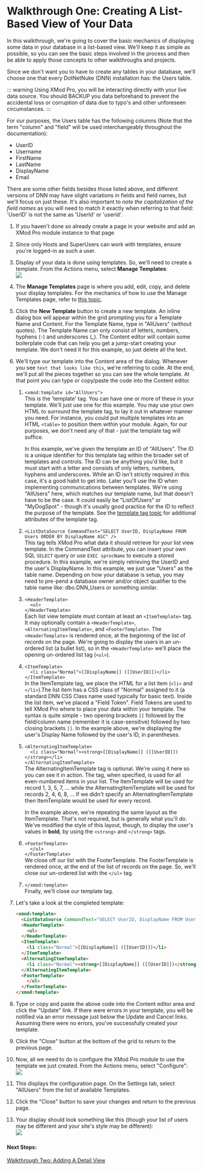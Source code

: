# Walkthrough One: Creating A List-Based View of Your Data

In this walkthrough, we're going to cover the basic mechanics of displaying some data in your database in a list-based view. We'll keep it as simple as possible, so you can see the basic steps involved in the process and then be able to apply those concepts to other walkthroughs and projects.

Since we don't want you to have to create any tables in your database, we'll choose one that every DotNetNuke (DNN) installation has: the Users table.

::: warning
Using XMod Pro, you will be interacting directly with your live data source. You should BACKUP you data beforehand to prevent the accidental loss or corruption of data due to typo's and other unforeseen circumstances.
:::

For our purposes, the Users table has the following columns (Note that the term "column" and "field" will be used interchangeably throughout the documentation): 

*   UserID
*   Username
*   FirstName
*   LastName
*   DisplayName
*   Email

There are some other fields besides those listed above, and different versions of DNN may have slight variations in fields and field names, but we'll focus on just these. It's also important to _note the capitalization of the field names_ as you will need to match it exactly when referring to that field: 'UserID' is not the same as 'UserId' or 'userid'.

1.  If you haven't done so already create a page in your website and add an XMod Pro module instance to that page
2.  Since only Hosts and SuperUsers can work with templates, ensure you're logged-in as such a user.
3.  Display of your data is done using templates. So, we'll need to create a template. From the Actions menu, select **Manage Templates**:  
    ![](../img/ActionMenu_ManageTemplates.png)
4.  The **Manage Templates** page is where you add, edit, copy, and delete your display templates. For the mechanics of how to use the Manage Templates page, refer to [this topic](../manage-templates.md).
5.  Click the **New Template** button to create a new template. An inline dialog box will appear within the grid prompting you for a Template Name and Content. For the Template Name, type in "AllUsers" (without quotes). The Template Name can only consist of letters, numbers, hyphens (-) and underscores (_). The Content editor will contain some boilerplate code that can help you get a jump-start creating your template. We don't need it for this example, so just delete all the text.
6.  We'll type our template into the Content area of the dialog. Whenever you see `text that looks like this`, we're referring to code. At the end, we'll put all the pieces together so you can see the whole template. At that point you can type or copy/paste the code into the Content editor.  

    1.  `<xmod:template id="AllUsers">`  
        This is the 'template' tag. You can have one or more of these in your template. We'll just use one for this example. You may use your own HTML to surround the template tag, to lay it out in whatever manner you need. For instance, you could put multiple templates into an HTML `<table>` to position them within your module. Again, for our purposes, we don't need any of that - just the template tag will suffice.  

        In this example, we've given the template an ID of "AllUsers". The ID is a unique identifier for this template tag within the broader set of templates and controls. The ID can be anything you'd like, but it must start with a letter and consists of only letters, numbers, hyphens and underscores. While an ID isn't strictly required in this case, it's a good habit to get into. Later you'll use the ID when implementing communications between templates. We're using "AllUsers" here, which matches our template name, but that doesn't have to be the case. It could easily be "ListOfUsers" or "MyDogSpot" - though it's usually good practice for the ID to reflect the purpose of the template. See the [template tag topic](../template-controls/template.md) for additional attributes of the template tag.  

    2.  `<ListDataSource CommandText="SELECT UserID, DisplayName FROM Users ORDER BY DisplayName ASC" />`  
        This tag tells XMod Pro what data it should retrieve for your list view template. In the CommandText attribute, you can insert your own SQL `SELECT` query or use `EXEC sprocName` to execute a stored procedure. In this example, we're simply retrieving the UserID and the user's DisplayName. In this example, we just use "Users" as the table name. Depending on how your database is setup, you may need to pre-pend a database owner and/or object qualifier to the table name like: dbo.DNN_Users or something similar.  

    3.  `<HeaderTemplate>`  
        `  <ul>`  
        `</HeaderTemplate>`  
        Each list view template must contain at least an `<ItemTemplate>` tag. It may optionally contain a `<HeaderTemplate>`, `<AlternatingItemTemplate>`, and `<FooterTemplate>`. The `<HeaderTemplate>` is rendered once, at the beginning of the list of records on the page. We're going to display the users in an un-ordered list (a bullet list), so in the `<HeaderTemplate>` we'll place the opening un-ordered list tag (`<ul>`).  

    4.  `<ItemTemplate>`  
        `  <li class="Normal">[[DisplayName]] ([[UserID]])</li>`  
        `</ItemTemplate>`  
        In the ItemTemplate tag, we place the HTML for a list item (`<li>` and `</li>`).The list item has a CSS class of "Normal" assigned to it (a standard DNN CSS Class name used typically for basic text). Inside the list item, we've placed a "Field Token". Field Tokens are used to tell XMod Pro where to place your data within your template. The syntax is quite simple - two opening brackets `[[` followed by the field/column name (remember it is case-sensitive) followed by two closing brackets `]]`. In the example above, we're displaying the user's Display Name followed by the user's ID, in parentheses.  

    5.  `<AlternatingItemTemplate>`  
        `  <li class="Normal"><strong>[[DisplayName]] ([[UserID]])</strong></li>`  
        `</AlternatingItemTemplate>`  
        The AlternatingItemTemplate tag is optional. We're using it here so you can see it in action. The tag, when specified, is used for all even-numbered items in your list. The ItemTemplate will be used for record 1, 3, 5, 7, ... while the AlternatingItemTemplate will be used for records 2, 4, 6, 8, ... If we didn't specify an AlternatingItemTemplate then ItemTemplate would be used for every record.  

        In the example above, we're repeating the same layout as the ItemTemplate. That's not required, but is generally what you'll do. We've modified the style of this layout, though, to display the user's values in **bold**, by using the `<strong>` and `</strong>` tags.  

    6.  `<FooterTemplate>`  
        `  </ul>`  
        `</FooterTemplate>`  
        We close off our list with the FooterTemplate. The FooterTemplate is rendered once, at the end of the list of records on the page. So, we'll close our un-ordered list with the `</ul>` tag.  

    7.  `</xmod:template>`  
        Finally, we'll close our template tag.
7.  Let's take a look at the completed template:  
    ```html
    <xmod:template>  
      <ListDataSource CommandText="SELECT UserID, DisplayName FROM Users ORDER BY DisplayName ASC" />  
      <HeaderTemplate>  
        <ul>  
      </HeaderTemplate>  
      <ItemTemplate>  
        <li class="Normal">[[DisplayName]] ([[UserID]])</li>  
      </ItemTemplate>  
      <AlternatingItemTemplate>  
        <li class="Normal"><strong>[[DisplayName]] ([[UserID]])</strong></li>  
      </AlternatingItemTemplate>  
      <FooterTemplate>  
        </ul>  
      </FooterTemplate>  
    </xmod:template>
    ```
8.  Type or copy and paste the above code into the Content editor area and click the "Update" link. If there were errors in your template, you will be notified via an error message just below the Update and Cancel links. Assuming there were no errors, you've successfully created your template.
9.  Click the "Close" button at the bottom of the grid to return to the previous page.
10.  Now, all we need to do is configure the XMod Pro module to use the template we just created. From the Actions menu, select "Configure":  
    ![](../img/ActionMenu_Configure.png)
11.  This displays the configuration page. On the Settings tab, select "AllUsers" from the list of available Templates.
12.  Click the "Close" button to save your changes and return to the previous page.
13.  Your display should look something like this (though your list of users may be different and your site's style may be different):  
    ![](./Walkthrough1_AllUsersListView.png)   

#### Next Steps:

[Walkthrough Two: Adding A Detail View](2_user-detail-view.md)